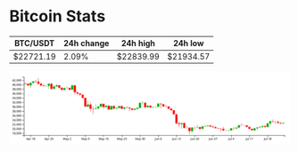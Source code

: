 # Bitcoin Stats

BTC/USDT|24h change|24h high|24h low|
|---|---|---|---|
|$22721.19|2.09%|$22839.99|$21934.57|

<img src="./chart.svg">
